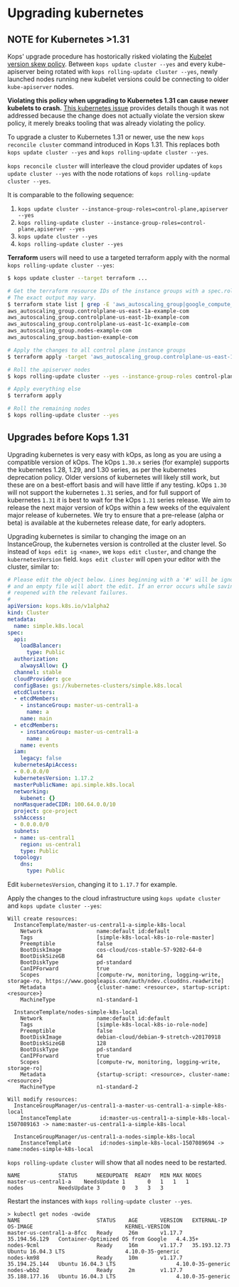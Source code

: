 # Upgrading kubernetes

## **NOTE for Kubernetes >1.31**

Kops' upgrade procedure has hostorically risked violating the [Kubelet version skew policy](https://kubernetes.io/releases/version-skew-policy/#kubelet). Between `kops update cluster --yes` and every kube-apiserver being rotated with `kops rolling-update cluster --yes`, newly launched nodes running new kubelet versions could be connecting to older `kube-apiserver` nodes.

**Violating this policy when upgrading to Kubernetes 1.31 can cause newer kubelets to crash.** [This kubernetes issue](https://github.com/kubernetes/kubernetes/issues/127316) provides details though it was not addressed because the change does not actually violate the version skew policy, it merely breaks tooling that was already violating the policy.

To upgrade a cluster to Kubernetes 1.31 or newer, use the new `kops reconcile cluster` command introduced in Kops 1.31. This replaces both `kops update cluster --yes` and `kops rolling-update cluster --yes`.

`kops reconcile cluster` will interleave the cloud provider updates of `kops update cluster --yes` with the node rotations of `kops rolling-update cluster --yes`.

It is comparable to the following sequence:
1. `kops update cluster --instance-group-roles=control-plane,apiserver --yes`
2. `kops rolling-update cluster --instance-group-roles=control-plane,apiserver --yes`
3. `kops update cluster --yes`
4. `kops rolling-update cluster --yes`

**Terraform** users will need to use a targeted terraform apply with the normal `kops rolling-update cluster --yes`:

```sh
$ kops update cluster --target terraform ...

# Get the terraform resource IDs of the instance groups with a spec.role of `ControlPlane`, `Master`, or `APIServer`
# The exact output may vary.
$ terraform state list | grep -E 'aws_autoscaling_group|google_compute_instance_group_manager|hcloud_server|digitalocean_droplet|scaleway_instance_server'
aws_autoscaling_group.controlplane-us-east-1a-example-com
aws_autoscaling_group.controlplane-us-east-1b-example-com
aws_autoscaling_group.controlplane-us-east-1c-example-com
aws_autoscaling_group.nodes-example-com
aws_autoscaling_group.bastion-example-com

# Apply the changes to all control plane instance groups
$ terraform apply -target 'aws_autoscaling_group.controlplane-us-east-1a-example-com' -target 'aws_autoscaling_group.controlplane-us-east-1b-example-com' -target 'aws_autoscaling_group.controlplane-us-east-1c-example-com'

# Roll the apiserver nodes
$ kops rolling-update cluster --yes --instance-group-roles control-plane,apiserver

# Apply everything else
$ terraform apply

# Roll the remaining nodes
$ kops rolling-update cluster --yes
```

## Upgrades before Kops 1.31

Upgrading kubernetes is very easy with kOps, as long as you are using a compatible version of kOps.
The kOps `1.30.x` series (for example) supports the kubernetes 1.28, 1.29, and 1.30 series,
as per the kubernetes deprecation policy. Older versions of kubernetes will likely still work, but these
are on a best-effort basis and will have little if any testing. kOps `1.30` will not support the kubernetes
`1.31` series, and for full support of kubernetes `1.31` it is best to wait for the kOps `1.31` series release.
We aim to release the next major version of kOps within a few weeks of the equivalent major release of kubernetes.
We try to ensure that a pre-release (alpha or beta) is available at the kubernetes release date, for early adopters.

Upgrading kubernetes is similar to changing the image on an InstanceGroup, the kubernetes version is
controlled at the cluster level.  So instead of `kops edit ig <name>`, we `kops edit cluster`, and change the
`kubernetesVersion` field.  `kops edit cluster` will open your editor with the cluster, similar to:

```yaml
# Please edit the object below. Lines beginning with a '#' will be ignored,
# and an empty file will abort the edit. If an error occurs while saving this file will be
# reopened with the relevant failures.
#
apiVersion: kops.k8s.io/v1alpha2
kind: Cluster
metadata:
  name: simple.k8s.local
spec:
  api:
    loadBalancer:
      type: Public
  authorization:
    alwaysAllow: {}
  channel: stable
  cloudProvider: gce
  configBase: gs://kubernetes-clusters/simple.k8s.local
  etcdClusters:
  - etcdMembers:
    - instanceGroup: master-us-central1-a
      name: a
    name: main
  - etcdMembers:
    - instanceGroup: master-us-central1-a
      name: a
    name: events
  iam:
    legacy: false
  kubernetesApiAccess:
  - 0.0.0.0/0
  kubernetesVersion: 1.17.2
  masterPublicName: api.simple.k8s.local
  networking:
    kubenet: {}
  nonMasqueradeCIDR: 100.64.0.0/10
  project: gce-project
  sshAccess:
  - 0.0.0.0/0
  subnets:
  - name: us-central1
    region: us-central1
    type: Public
  topology:
    dns:
      type: Public
```

Edit `kubernetesVersion`, changing it to `1.17.7` for example.


Apply the changes to the cloud infrastructure using `kops update cluster` and `kops update cluster --yes`:

```
Will create resources:
  InstanceTemplate/master-us-central1-a-simple-k8s-local
  	Network             	name:default id:default
  	Tags                	[simple-k8s-local-k8s-io-role-master]
  	Preemptible         	false
  	BootDiskImage       	cos-cloud/cos-stable-57-9202-64-0
  	BootDiskSizeGB      	64
  	BootDiskType        	pd-standard
  	CanIPForward        	true
  	Scopes              	[compute-rw, monitoring, logging-write, storage-ro, https://www.googleapis.com/auth/ndev.clouddns.readwrite]
  	Metadata            	{cluster-name: <resource>, startup-script: <resource>}
  	MachineType         	n1-standard-1

  InstanceTemplate/nodes-simple-k8s-local
  	Network             	name:default id:default
  	Tags                	[simple-k8s-local-k8s-io-role-node]
  	Preemptible         	false
  	BootDiskImage       	debian-cloud/debian-9-stretch-v20170918
  	BootDiskSizeGB      	128
  	BootDiskType        	pd-standard
  	CanIPForward        	true
  	Scopes              	[compute-rw, monitoring, logging-write, storage-ro]
  	Metadata            	{startup-script: <resource>, cluster-name: <resource>}
  	MachineType         	n1-standard-2

Will modify resources:
  InstanceGroupManager/us-central1-a-master-us-central1-a-simple-k8s-local
  	InstanceTemplate    	 id:master-us-central1-a-simple-k8s-local-1507089163 -> name:master-us-central1-a-simple-k8s-local

  InstanceGroupManager/us-central1-a-nodes-simple-k8s-local
  	InstanceTemplate    	 id:nodes-simple-k8s-local-1507089694 -> name:nodes-simple-k8s-local
```


`kops rolling-update cluster` will show that all nodes need to be restarted.

```
NAME			STATUS		NEEDUPDATE	READY	MIN	MAX	NODES
master-us-central1-a	NeedsUpdate	1		0	1	1	1
nodes			NeedsUpdate	3		0	3	3	3
```

Restart the instances with `kops rolling-update cluster --yes`.

```
> kubectl get nodes -owide
NAME                        STATUS    AGE       VERSION   EXTERNAL-IP     OS-IMAGE                             KERNEL-VERSION
master-us-central1-a-8fcc   Ready     26m       v1.17.7   35.194.56.129   Container-Optimized OS from Google   4.4.35+
nodes-9cml                  Ready     16m       v1.17.7   35.193.12.73    Ubuntu 16.04.3 LTS                   4.10.0-35-generic
nodes-km98                  Ready     10m       v1.17.7   35.194.25.144   Ubuntu 16.04.3 LTS                   4.10.0-35-generic
nodes-wbb2                  Ready     2m        v1.17.7   35.188.177.16   Ubuntu 16.04.3 LTS                   4.10.0-35-generic
```

<!-- TODO: Do we drain, validate and then restart -->
<!-- TODO: Fix timings in rolling update -->
